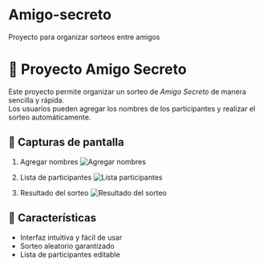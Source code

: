 # Amigo-secreto
Proyecto para organizar sorteos entre amigos
# 🎁 Proyecto Amigo Secreto

Este proyecto permite organizar un sorteo de *Amigo Secreto* de manera sencilla y rápida.  
Los usuarios pueden agregar los nombres de los participantes y realizar el sorteo automáticamente.

## 📸 Capturas de pantalla

1. Agregar nombres
![Agregar nombres](./assets/amigos.webp)

2. Lista de participantes
![Lista participantes](./assets/amigo_1.webp)

3. Resultado del sorteo
![Resultado del sorteo](./assets/unidad.jpg)

## 🚀 Características

- Interfaz intuitiva y fácil de usar
- Sorteo aleatorio garantizado
- Lista de participantes editable
